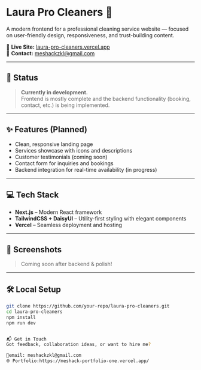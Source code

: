 # Laura Pro Cleaners 🧼

A modern frontend for a professional cleaning service website — focused on user-friendly design, responsiveness, and trust-building content.

🔗 **Live Site:** [laura-pro-cleaners.vercel.app](https://laura-pro-cleaners.vercel.app)  
📧 **Contact:** meshackzkl@gmail.com

---

## 🚧 Status

> **Currently in development.**  
Frontend is mostly complete and the backend functionality (booking, contact, etc.) is being implemented.

---

## ✨ Features (Planned)

- Clean, responsive landing page  
- Services showcase with icons and descriptions  
- Customer testimonials (coming soon)  
- Contact form for inquiries and bookings  
- Backend integration for real-time availability (in progress)

---

## 💻 Tech Stack

- **Next.js** – Modern React framework  
- **TailwindCSS + DaisyUI** – Utility-first styling with elegant components  
- **Vercel** – Seamless deployment and hosting

---

## 📸 Screenshots

> Coming soon after backend & polish!

---

## 🛠️ Local Setup

```bash
git clone https://github.com/your-repo/laura-pro-cleaners.git
cd laura-pro-cleaners
npm install
npm run dev


📬 Get in Touch
Got feedback, collaboration ideas, or want to hire me?

📧email: meshackzkl@gmail.com
🌐 Portfolio:https://meshack-portfolio-one.vercel.app/
